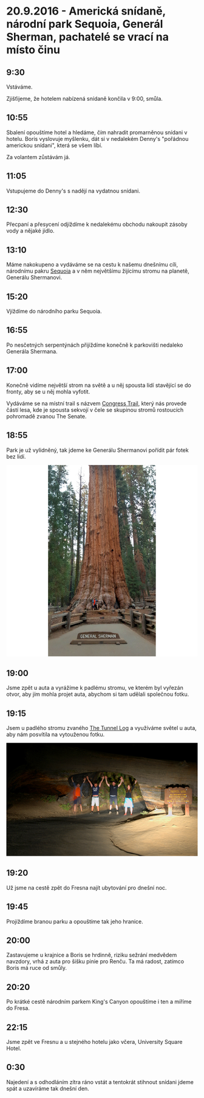# 20.9.2016 - Americká snídaně, národní park Sequoia, Generál Sherman, pachatelé se vrací na místo činu

## 9:30

Vstáváme.

Zjišťijeme, že hotelem nabízená snídaně končila v 9:00, smůla.

## 10:55

Sbalení opouštíme hotel a hledáme, čím nahradit promarněnou snídani v hotelu. Boris vyslovuje myšlenku, dát si v nedalekém Denny's "pořádnou americkou snídani", která se všem líbí.

Za volantem zůstávám já.

## 11:05

Vstupujeme do Denny's s nadějí na vydatnou snídani.

## 12:30

Přecpaní a přesycení odjíždíme k nedalekému obchodu nakoupit zásoby vody a nějaké jídlo.

## 13:10

Máme nakokupeno a vydáváme se na cestu k našemu dnešnímu cíli, národnímu pakru [Sequoia](https://cs.wikipedia.org/wiki/N%C3%A1rodn%C3%AD_park_Sequoia) a v něm největšímu žijícímu stromu na planetě, Generálu Shermanovi.

## 15:20

Vjíždíme do národního parku Sequoia.

## 16:55

Po nesčetných serpentýnách přijíždíme konečně k parkovišti nedaleko Generála Shermana.

## 17:00

Konečně vidíme největší strom na světě a u něj spousta lidí stavějící se do fronty, aby se u něj mohla vyfotit.

Vydáváme se na místní trail s názvem [Congress Trail](http://www.redwoodhikes.com/SequoiaNP/Congress.html), který nás provede částí lesa, kde je spousta sekvojí v čele se skupinou stromů rostoucích pohromadě zvanou The Senate.

## 18:55

Park je už vylidněný, tak jdeme ke Generálu Shermanovi pořídit pár fotek bez lidí.

![Já pod největším žijícím stromem na planetě - Generálem Shermanem](images/20160920/20160920_185415.jpg)

## 19:00

Jsme zpět u auta a vyrážíme k padlému stromu, ve kterém byl vyřezán otvor, aby jím mohla projet auta, abychom si tam udělali společnou fotku.

## 19:15

Jsem u padlého stromu zvaného [The Tunnel Log](http://www.roadsideamerica.com/story/21675) a využíváme světel u auta, aby nám posvítila na vytouženou fotku.

![Naše výprava pod stromem The Tunnel Log](images/20160920/DSC_2926.jpg)

## 19:20

Už jsme na cestě zpět do Fresna najít ubytování pro dnešní noc.

## 19:45

Projíždíme branou parku a opouštíme tak jeho hranice.

## 20:00

Zastavujeme u krajnice a Boris se hrdinně, riziku sežrání medvědem navzdory, vrhá z auta pro šišku pinie pro Renču. Ta má radost, zatímco Boris má ruce od smůly.

## 20:20

Po krátké cestě národním parkem King's Canyon opouštíme i ten a míříme do Fresa.

## 22:15

Jsme zpět ve Fresnu a u stejného hotelu jako včera, University Square Hotel.

## 0:30

Najedení a s odhodláním zítra ráno vstát a tentokrát stihnout snídani jdeme spát a uzavíráme tak dnešní den.

